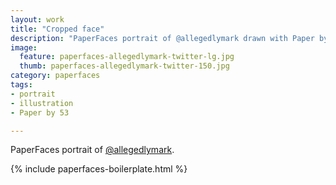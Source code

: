 ```yaml
---
layout: work
title: "Cropped face"
description: "PaperFaces portrait of @allegedlymark drawn with Paper by 53 on an iPad."
image: 
  feature: paperfaces-allegedlymark-twitter-lg.jpg
  thumb: paperfaces-allegedlymark-twitter-150.jpg
category: paperfaces
tags: 
- portrait
- illustration
- Paper by 53

---
```


PaperFaces portrait of [@allegedlymark](http://twitter.com/allegedlymark).

{% include paperfaces-boilerplate.html %}